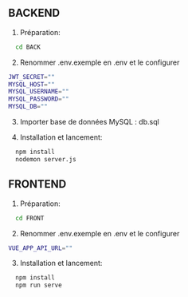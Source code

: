 
## BACKEND
1) Préparation:
```bash
  cd BACK
```
2) Renommer .env.exemple en .env et le configurer
```bash
JWT_SECRET=""
MYSQL_HOST=""
MYSQL_USERNAME=""
MYSQL_PASSWORD=""
MYSQL_DB=""
```
3) Importer base de données MySQL : db.sql

4) Installation et lancement:
```bash
  npm install
  nodemon server.js
```
## FRONTEND
1) Préparation:
```bash
  cd FRONT
```
2) Renommer .env.exemple en .env et le configurer
```bash
VUE_APP_API_URL=""
```
3) Installation et lancement:
```bash
  npm install
  npm run serve
```